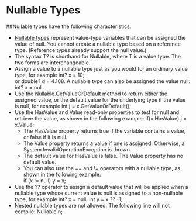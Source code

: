 # Nullable Types

##Nullable types have the following characteristics:
<ul type =square>
<li><a href=https://msdn.microsoft.com/en-us/library/1t3y8s4s.aspx>Nullable types</a> represent value-type variables that can be assigned the value of null. You cannot create a nullable type based on a reference type. (Reference types already support the null value.)
<li>The syntax T? is shorthand for Nullable<T>, where T is a value type. The two forms are interchangeable.
<li>Assign a value to a nullable type just as you would for an ordinary value type, for example int? x = 10; 
<br>or double? d = 4.108.
A nullable type can also be assigned the value null: int? x = null.
<li>Use the Nullable<T>.GetValueOrDefault method to return either the assigned value, or the default value for the underlying type if the value is null, for example int j = x.GetValueOrDefault();
<li>Use the HasValue and Value read-only properties to test for null and retrieve the value, as shown in the following example: if(x.HasValue) j = x.Value;
<ul type =circle>
<li>The HasValue property returns true if the variable contains a value, or false if it is null.
<li>The Value property returns a value if one is assigned. Otherwise, a System.InvalidOperationException is thrown.
<li>The default value for HasValue is false. The Value property has no default value.
<li>You can also use the == and != operators with a nullable type, as shown in the following example: <br>if (x != null) y = x;
</ul>
<li>Use the ?? operator to assign a default value that will be applied when a nullable type whose current value is null is assigned to a non-nullable type, for example int? x = null; int y = x ?? -1;
<li>Nested nullable types are not allowed. The following line will not compile: Nullable <Nullable><int>  n;
</ul>
